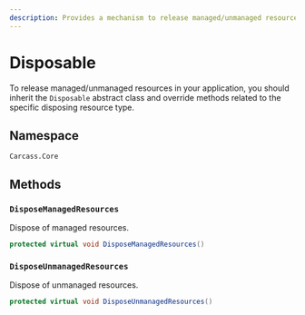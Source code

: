 ```yaml
---
description: Provides a mechanism to release managed/unmanaged resources.
---
```


# Disposable

To release managed/unmanaged resources in your application, you should inherit the `Disposable` abstract class and override methods related to the specific disposing resource type.

## Namespace

```
Carcass.Core
```

## Methods

### **`DisposeManagedResources`**

Dispose of managed resources.

```csharp
protected virtual void DisposeManagedResources()
```

### **`DisposeUnmanagedResources`**

Dispose of unmanaged resources.

```csharp
protected virtual void DisposeUnmanagedResources()
```
